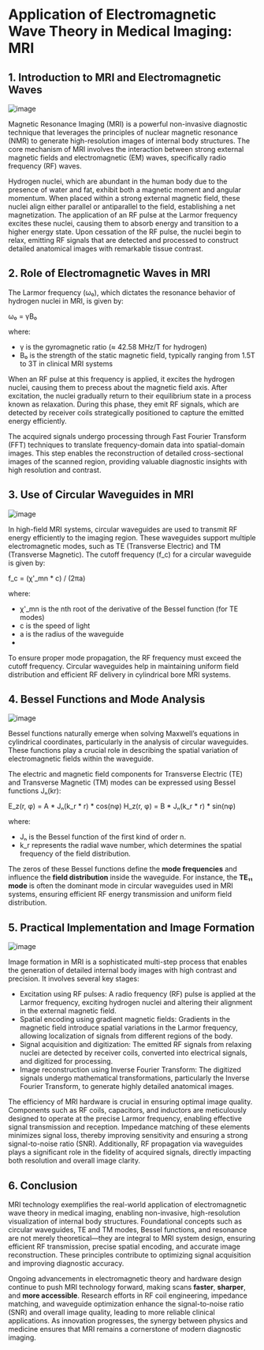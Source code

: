 # Application of Electromagnetic Wave Theory in Medical Imaging: MRI

## 1. Introduction to MRI and Electromagnetic Waves

![image](https://github.com/user-attachments/assets/af406456-7a85-4541-8fc3-2dbb3a48d760)

Magnetic Resonance Imaging (MRI) is a powerful non-invasive diagnostic 
technique that leverages the principles of nuclear magnetic resonance (NMR) to 
generate high-resolution images of internal body structures. The core mechanism 
of MRI involves the interaction between strong external magnetic fields and 
electromagnetic (EM) waves, specifically radio frequency (RF) waves. 

Hydrogen nuclei, which are abundant in the human body due to the presence of 
water and fat, exhibit both a magnetic moment and angular momentum. When 
placed within a strong external magnetic field, these nuclei align either parallel or 
antiparallel to the field, establishing a net magnetization. The application of an RF 
pulse at the Larmor frequency excites these nuclei, causing them to absorb energy 
and transition to a higher energy state. Upon cessation of the RF pulse, the nuclei 
begin to relax, emitting RF signals that are detected and processed to construct 
detailed anatomical images with remarkable tissue contrast.

## 2. Role of Electromagnetic Waves in MRI

The Larmor frequency (ω₀), which dictates the resonance behavior of hydrogen 
nuclei in MRI, is given by:

 ω₀ = γB₀
 
where:
- γ is the gyromagnetic ratio (≈ 42.58 MHz/T for hydrogen)
- B₀ is the strength of the static magnetic field, typically ranging from 1.5T to 3T in 
clinical MRI systems

When an RF pulse at this frequency is applied, it excites the hydrogen nuclei, 
causing them to precess about the magnetic field axis. After excitation, the nuclei 
gradually return to their equilibrium state in a process known as relaxation. 
During this phase, they emit RF signals, which are detected by receiver coils 
strategically positioned to capture the emitted energy efficiently.

The acquired signals undergo processing through Fast Fourier Transform (FFT)
techniques to translate frequency-domain data into spatial-domain images. This 
step enables the reconstruction of detailed cross-sectional images of the scanned 
region, providing valuable diagnostic insights with high resolution and contrast.

## 3. Use of Circular Waveguides in MRI

![image](https://github.com/user-attachments/assets/238b5874-ed2f-4559-b602-f75fb6a10d71)

In high-field MRI systems, circular waveguides are used to transmit RF energy 
efficiently to the imaging region. These waveguides support multiple 
electromagnetic modes, such as TE (Transverse Electric) and TM (Transverse 
Magnetic). The cutoff frequency (f_c) for a circular waveguide is given by:

 f_c = (χ'_mn * c) / (2πa)
 
where:
- χ'_mn is the nth root of the derivative of the Bessel function (for TE modes)
- c is the speed of light
- a is the radius of the waveguide
- 
To ensure proper mode propagation, the RF frequency must exceed the cutoff 
frequency. Circular waveguides help in maintaining uniform field distribution and 
efficient RF delivery in cylindrical bore MRI systems.

## 4. Bessel Functions and Mode Analysis

![image](https://github.com/user-attachments/assets/3f742275-e730-4adb-bd08-c3e1c00c2cff)

Bessel functions naturally emerge when solving Maxwell’s equations in cylindrical 
coordinates, particularly in the analysis of circular waveguides. These functions 
play a crucial role in describing the spatial variation of electromagnetic fields 
within the waveguide. 

The electric and magnetic field components for Transverse Electric (TE) and 
Transverse Magnetic (TM) modes can be expressed using Bessel functions Jₙ(kr):

 E_z(r, φ) = A * Jₙ(k_r * r) * cos(nφ)
 H_z(r, φ) = B * Jₙ(k_r * r) * sin(nφ)
 
where:
- Jₙ is the Bessel function of the first kind of order n.
- k_r represents the radial wave number, which determines the spatial frequency 
of the field distribution.

The zeros of these Bessel functions define the **mode frequencies** and 
influence the **field distribution** inside the waveguide. For instance, the **TE₁₁ 
mode** is often the dominant mode in circular waveguides used in MRI systems, 
ensuring efficient RF energy transmission and uniform field distribution.

## 5.  Practical Implementation and Image Formation

![image](https://github.com/user-attachments/assets/a36e7006-bb82-43dd-83a9-89d2e03933fb)

Image formation in MRI is a sophisticated multi-step process that enables the 
generation of detailed internal body images with high contrast and precision. It 
involves several key stages:

- Excitation using RF pulses: A radio frequency (RF) pulse is applied at the Larmor 
frequency, exciting hydrogen nuclei and altering their alignment in the external 
magnetic field.
- Spatial encoding using gradient magnetic fields: Gradients in the magnetic field 
introduce spatial variations in the Larmor frequency, allowing localization of 
signals from different regions of the body.
- Signal acquisition and digitization: The emitted RF signals from relaxing nuclei are 
detected by receiver coils, converted into electrical signals, and digitized for 
processing.
- Image reconstruction using Inverse Fourier Transform: The digitized signals 
undergo mathematical transformations, particularly the Inverse Fourier 
Transform, to generate highly detailed anatomical images.

The efficiency of MRI hardware is crucial in ensuring optimal image quality. 
Components such as RF coils, capacitors, and inductors are meticulously designed 
to operate at the precise Larmor frequency, enabling effective signal transmission 
and reception. Impedance matching of these elements minimizes signal loss, 
thereby improving sensitivity and ensuring a strong signal-to-noise ratio (SNR). 
Additionally, RF propagation via waveguides plays a significant role in the fidelity 
of acquired signals, directly impacting both resolution and overall image clarity.

## 6. Conclusion

MRI technology exemplifies the real-world application of electromagnetic wave theory in medical imaging, enabling non-invasive, high-resolution visualization of internal body structures. Foundational concepts such as circular waveguides, TE and TM modes, Bessel functions, and resonance are not merely theoretical—they are integral to MRI system design, ensuring efficient RF transmission, precise spatial encoding, and accurate image reconstruction. These principles contribute to optimizing signal acquisition and improving diagnostic accuracy.

Ongoing advancements in electromagnetic theory and hardware design continue to push MRI technology forward, making scans **faster**, **sharper**, and **more accessible**. Research efforts in RF coil engineering, impedance matching, and waveguide optimization enhance the signal-to-noise ratio (SNR) and overall image quality, leading to more reliable clinical applications. As innovation progresses, the synergy between physics and medicine ensures that MRI remains a cornerstone of modern diagnostic imaging.

